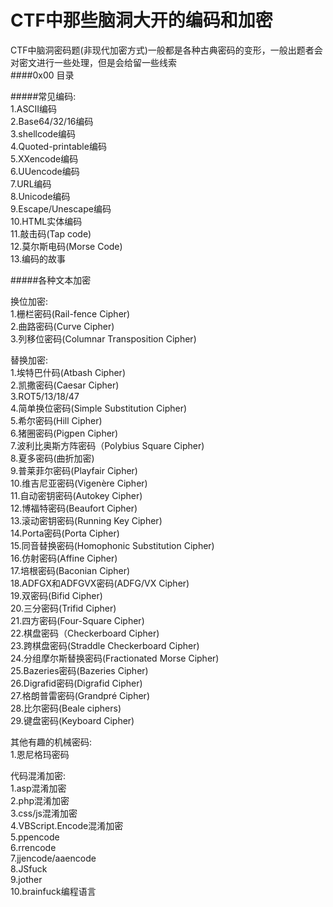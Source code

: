 CTF中那些脑洞大开的编码和加密
===
CTF中脑洞密码题(非现代加密方式)一般都是各种古典密码的变形，一般出题者会对密文进行一些处理，但是会给留一些线索<br>
####0x00 目录

#####常见编码: <br>
    1.ASCII编码 <br>
    2.Base64/32/16编码 <br>
    3.shellcode编码 <br>
    4.Quoted-printable编码 <br>
    5.XXencode编码 <br> 
    6.UUencode编码 <br> 
    7.URL编码 <br>
    8.Unicode编码 <br> 
    9.Escape/Unescape编码 <br> 
    10.HTML实体编码 <br>
    11.敲击码(Tap code) <br>
    12.莫尔斯电码(Morse Code)<br>
    13.编码的故事 <br>
 
#####各种文本加密 <br>
 
换位加密: <br>
    1.栅栏密码(Rail-fence Cipher) <br>
    2.曲路密码(Curve Cipher) <br>
    3.列移位密码(Columnar Transposition Cipher) <br>
     
替换加密: <br>
    1.埃特巴什码(Atbash Cipher) <br>
    2.凯撒密码(Caesar Cipher) <br>
    3.ROT5/13/18/47 <br>
    4.简单换位密码(Simple Substitution Cipher) <br>
    5.希尔密码(Hill Cipher) <br>
    6.猪圈密码(Pigpen Cipher) <br>
    7.波利比奥斯方阵密码（Polybius Square Cipher) <br>
    8.夏多密码(曲折加密) <br>
    9.普莱菲尔密码(Playfair Cipher)<br>
    10.维吉尼亚密码(Vigenère Cipher)<br>
    11.自动密钥密码(Autokey Cipher)<br>
    12.博福特密码(Beaufort Cipher)<br>
    13.滚动密钥密码(Running Key Cipher)<br>
    14.Porta密码(Porta Cipher)<br>
    15.同音替换密码(Homophonic Substitution Cipher)<br>
    16.仿射密码(Affine Cipher)<br>
    17.培根密码(Baconian Cipher)<br>
    18.ADFGX和ADFGVX密码(ADFG/VX Cipher)<br>
    19.双密码(Bifid Cipher)<br>
    20.三分密码(Trifid Cipher)<br>
    21.四方密码(Four-Square Cipher)<br>
    22.棋盘密码（Checkerboard Cipher)<br>
    23.跨棋盘密码(Straddle Checkerboard Cipher)<br>
    24.分组摩尔斯替换密码(Fractionated Morse Cipher)<br>
    25.Bazeries密码(Bazeries Cipher)<br>
    26.Digrafid密码(Digrafid Cipher)<br>
    27.格朗普雷密码(Grandpré Cipher)<br>
    28.比尔密码(Beale ciphers)<br>
    29.键盘密码(Keyboard Cipher)<br>
 
其他有趣的机械密码:<br>
    1.恩尼格玛密码<br>
 
代码混淆加密:<br>
    1.asp混淆加密<br>
    2.php混淆加密<br>
    3.css/js混淆加密<br>
    4.VBScript.Encode混淆加密<br>
    5.ppencode<br>
    6.rrencode<br>
    7.jjencode/aaencode<br>
    8.JSfuck<br>
    9.jother<br>
    10.brainfuck编程语言<br>
